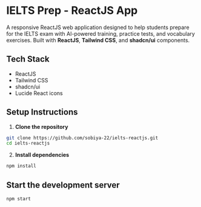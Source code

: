 # IELTS Prep - ReactJS App

A responsive ReactJS web application designed to help students prepare for the IELTS exam with AI-powered training, practice tests, and vocabulary exercises. Built with **ReactJS**, **Tailwind CSS**, and **shadcn/ui** components.

## Tech Stack

- ReactJS  
- Tailwind CSS  
- shadcn/ui  
- Lucide React icons  

## Setup Instructions

1. **Clone the repository**  
```bash
git clone https://github.com/sobiya-22/ielts-reactjs.git
cd ielts-reactjs
```

2. **Install dependencies**  
```bash
npm install
```

## Start the development server
```bash
npm start
```
